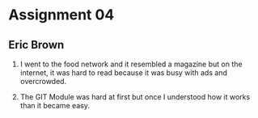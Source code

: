 # Assignment 04

## Eric Brown

1. I went to the food network and it resembled a magazine but on the internet,
it was hard to read because it was busy with ads and overcrowded.

2. The GIT Module was hard at first but once I understood how it works than
it became easy.
